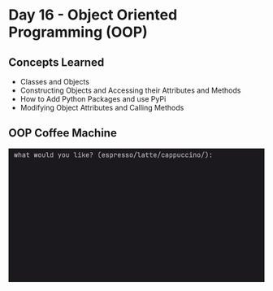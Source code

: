 # Day 16 - Object Oriented Programming (OOP)
## Concepts Learned
- Classes and Objects
- Constructing Objects and Accessing their Attributes and Methods
- How to Add Python Packages and use PyPi
- Modifying Object Attributes and Calling Methods
## OOP Coffee Machine
![Day 16 Code Demo](../gifs/Day016.gif)
